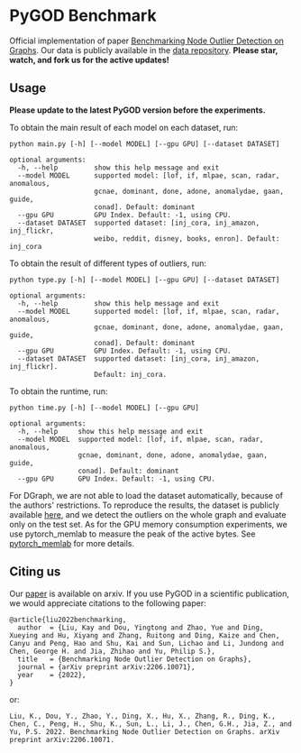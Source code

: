 # PyGOD Benchmark

Official implementation of paper [Benchmarking Node Outlier Detection on Graphs](https://arxiv.org/abs/2206.10071). Our data is publicly available in the [data repository](https://github.com/pygod-team/data). **Please star, watch, and fork us for the active updates!**

## Usage

**Please update to the latest PyGOD version before the experiments.**

To obtain the main result of each model on each dataset, run:

```shell
python main.py [-h] [--model MODEL] [--gpu GPU] [--dataset DATASET]

optional arguments:
  -h, --help         show this help message and exit
  --model MODEL      supported model: [lof, if, mlpae, scan, radar, anomalous,
                     gcnae, dominant, done, adone, anomalydae, gaan, guide,
                     conad]. Default: dominant
  --gpu GPU          GPU Index. Default: -1, using CPU.
  --dataset DATASET  supported dataset: [inj_cora, inj_amazon, inj_flickr,
                     weibo, reddit, disney, books, enron]. Default: inj_cora
```

To obtain the result of different types of outliers, run:

```shell
python type.py [-h] [--model MODEL] [--gpu GPU] [--dataset DATASET]

optional arguments:
  -h, --help         show this help message and exit
  --model MODEL      supported model: [lof, if, mlpae, scan, radar, anomalous,
                     gcnae, dominant, done, adone, anomalydae, gaan, guide,
                     conad]. Default: dominant
  --gpu GPU          GPU Index. Default: -1, using CPU.
  --dataset DATASET  supported dataset: [inj_cora, inj_amazon, inj_flickr].
                     Default: inj_cora.

```

To obtain the runtime, run:

```shell
python time.py [-h] [--model MODEL] [--gpu GPU]

optional arguments:
  -h, --help     show this help message and exit
  --model MODEL  supported model: [lof, if, mlpae, scan, radar, anomalous,
                 gcnae, dominant, done, adone, anomalydae, gaan, guide,
                 conad]. Default: dominant
  --gpu GPU      GPU Index. Default: -1, using CPU.
```

For DGraph, we are not able to load the dataset automatically, because of the authors' restrictions. To reproduce the results, the dataset is publicly available [here](https://dgraph.xinye.com/dataset), and we detect the outliers on the whole graph and evaluate only on the test set. As for the GPU memory consumption experiments, we use pytorch_memlab to measure the peak of the active bytes. See [pytorch_memlab](https://github.com/Stonesjtu/pytorch_memlab) for more details.

## Citing us

Our [paper](https://arxiv.org/abs/2206.10071) is available on arxiv. If you use PyGOD in a scientific publication, we would appreciate citations to the following paper:

```
@article{liu2022benchmarking,
  author  = {Liu, Kay and Dou, Yingtong and Zhao, Yue and Ding, Xueying and Hu, Xiyang and Zhang, Ruitong and Ding, Kaize and Chen, Canyu and Peng, Hao and Shu, Kai and Sun, Lichao and Li, Jundong and Chen, George H. and Jia, Zhihao and Yu, Philip S.},
  title   = {Benchmarking Node Outlier Detection on Graphs},
  journal = {arXiv preprint arXiv:2206.10071},
  year    = {2022},
}
```

or:

```
Liu, K., Dou, Y., Zhao, Y., Ding, X., Hu, X., Zhang, R., Ding, K., Chen, C., Peng, H., Shu, K., Sun, L., Li, J., Chen, G.H., Jia, Z., and Yu, P.S. 2022. Benchmarking Node Outlier Detection on Graphs. arXiv preprint arXiv:2206.10071.
```
